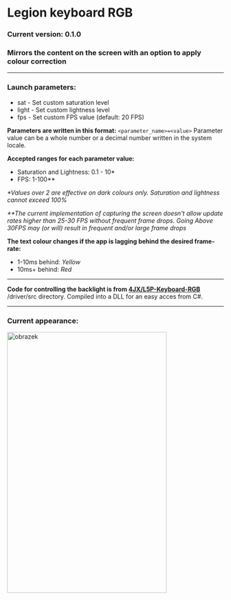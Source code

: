 # Legion keyboard RGB
### Current version: 0.1.0

### Mirrors the content on the screen with an option to apply colour correction 
---

### **Launch parameters:**
- sat - Set custom saturation level
- light - Set custom lightness level
- fps - Set custom FPS value (default: 20 FPS)

**Parameters are written in this format:** `<parameter_name>=<value>`
Parameter value can be a whole number or a decimal number written in the system locale.

**Accepted ranges for each parameter value:**
- Saturation and Lightness: 0.1 - 10\*
- FPS: 1-100\*\*

_\*Values over 2 are effective on dark colours only. Saturation and lightness cannot exceed 100%_ 

_\*\*The current implementation of capturing the screen doesn't allow update rates higher than 25-30 FPS without frequent frame drops. Going Above 30FPS may (or will) result in frequent and/or large frame drops_


**The text colour changes if the app is lagging behind the desired frame-rate:**

- 1-10ms behind: _Yellow_
- 10ms+ behind: _Red_

---
**Code for controlling the backlight is from [4JX/L5P-Keyboard-RGB](https://github.com/4JX/L5P-Keyboard-RGB)** /driver/src directory. Compiled into a DLL for an easy acces from C#.

---
### Current appearance:
<img width="371" height="605" alt="obrazek" src="https://github.com/user-attachments/assets/741e332b-729d-4904-9805-8712975df7eb" />
